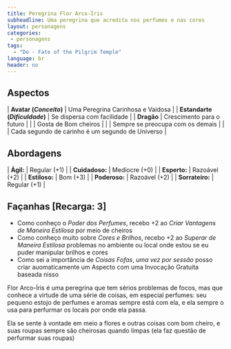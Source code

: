 ```yaml
---
title: Peregrina Flor Arco-Íris
subheadline: Uma peregrina que acredita nos perfumes e nas cores
layout: personagens
categories:
 - personagens
tags:
  - "Do - Fate of the Pilgrim Temple"
language: br
header: no
---
```


## Aspectos

| **Avatar (_Conceito_)**        | Uma Peregrina Carinhosa e Vaidosa                |
| **Estandarte (_Dificuldade_)** | Se dispersa com facilidade                       |
| **Dragão**                     | Crescimento para o futuro                        |
|                                | Gosta de Bom cheiros                             |
|                                | Sempre se preocupa com os demais                 |
|                                | Cada segundo de carinho é um segundo de Universo |

## Abordagens 

| **Ágil:**       | Regular (+1) |
| **Cuidadoso:**  | Medíocre (+0) |
| **Esperto:**    | Razoável (+2) |
| **Estiloso:**   | Bom (+3) |
| **Poderoso:**   | Razoável (+2) |
| **Sorrateiro:** | Regular (+1) |

## Façanhas [Recarga: 3]

+ Como conheço o _Poder dos Perfumes_, recebo +2 ao _Criar Vantagens de Maneira Estilosa_ por meio de cheiros
+ Como conheço muito sobre _Cores e Brilhos_, recebo +2 ao _Superar de Maneira Estilosa_ problemas no ambiente ou local onde estou se eu puder manipular brilhos e cores
+ Como sei a importância de *Coisas Fofas*, *uma vez por sessão* posso criar auomaticamente um Aspecto com uma Invocação Gratuita baseada nisso


Flor Arco-Íris é uma peregrina que tem sérios problemas de focos, mas que conhece a virtude de uma série de coisas, em especial perfumes: seu pequeno estojo de perfumes e aromas sempre está com ela, e ela sempre o usa para perfurmar os locais por onde ela passa. 

Ela se sente à vontade em meio a flores e outras coisas com bom cheiro, e suas roupas sempre são cheirosas quando limpas (ela faz questão de perfurmar suas roupas)
